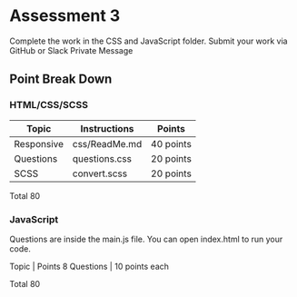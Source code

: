 # Assessment 3
Complete the work in the CSS and JavaScript folder.  Submit your work via GitHub or Slack Private Message



## Point Break Down

### HTML/CSS/SCSS

Topic | Instructions | Points
-------|----------|---------
 Responsive | css/ReadMe.md | 40  points
 Questions | questions.css | 20 points
 SCSS | convert.scss | 20 points

 Total 80
 

### JavaScript
Questions are inside the main.js file. You can open index.html to run your code.

Topic | Points
8 Questions | 10 points each

Total 80